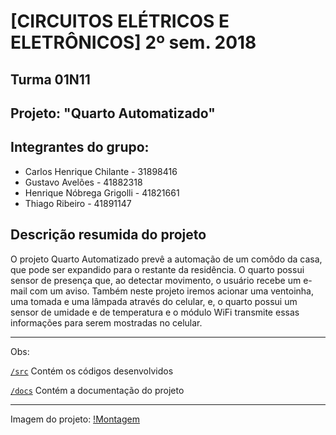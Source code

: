# [CIRCUITOS ELÉTRICOS E ELETRÔNICOS] 2º sem. 2018

## Turma 01N11
## Projeto: "Quarto Automatizado"
## Integrantes do grupo:

* Carlos Henrique Chilante  - 31898416
* Gustavo Avelões           - 41882318
* Henrique Nóbrega Grigolli - 41821661
* Thiago Ribeiro            - 41891147

## Descrição resumida do projeto

O projeto Quarto Automatizado prevê a automação de um comôdo da casa, que pode ser expandido para o restante da residência. O quarto possui sensor de presença que, ao detectar movimento, o usuário recebe um e-mail com um aviso. Também neste projeto iremos acionar uma ventoinha, uma tomada e uma lâmpada através do celular, e, o quarto possui um sensor de umidade e de temperatura e o módulo WiFi transmite essas informações para serem mostradas no celular. 

_______________________________________
Obs:

[`/src`](https://github.com/hgrigolli/mackenzie-projeto-quarto-autonomo/tree/master/src) Contém os códigos desenvolvidos

[`/docs`](https://github.com/hgrigolli/mackenzie-projeto-quarto-autonomo/tree/master/docs) Contém a documentação do projeto


_______________________________________
Imagem do projeto:
[!Montagem](https://github.com/hgrigolli/mackenzie-projeto-quarto-autonomo/tree/master/docs/hardware/images/montagem.jpeg)


